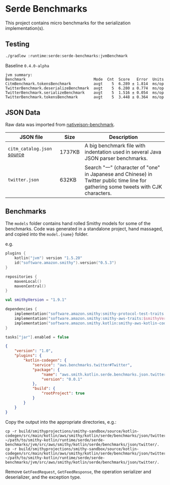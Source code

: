# Serde Benchmarks

This project contains micro benchmarks for the serialization implementation(s).

## Testing

```sh
./gradlew :runtime:serde:serde-benchmarks:jvmBenchmark
```

Baseline `0.4.0-alpha`

```
jvm summary:
Benchmark                              Mode  Cnt  Score   Error  Units
CitmBenchmark.tokensBenchmark          avgt    5  6.289 ± 1.814  ms/op
TwitterBenchmark.deserializeBenchmark  avgt    5  6.280 ± 0.774  ms/op
TwitterBenchmark.serializeBenchmark    avgt    5  1.516 ± 0.054  ms/op
TwitterBenchmark.tokensBenchmark       avgt    5  3.448 ± 0.364  ms/op
```

## JSON Data
Raw data was imported from [nativejson-benchmark](https://github.com/miloyip/nativejson-benchmark).

JSON file   | Size | Description
------------|------|-----------------------
`citm_catalog.json` [source](https://github.com/RichardHightower/json-parsers-benchmark/blob/master/data/citm_catalog.json) | 1737KB | A big benchmark file with indentation used in several Java JSON parser benchmarks.
`twitter.json` | 632KB | Search "一" (character of "one" in Japanese and Chinese) in Twitter public time line for gathering some tweets with CJK characters.


## Benchmarks

The `models` folder contains hand rolled Smithy models for some of the benchmarks. Code was generated in a standalone
project, hand massaged, and copied into the `model.{name}` folder. 

e.g.

```kotlin
plugins {
    kotlin("jvm") version "1.5.20"
    id("software.amazon.smithy").version("0.5.3")
}

repositories {
    mavenLocal()
    mavenCentral()
}

val smithyVersion = "1.9.1"

dependencies {
    implementation("software.amazon.smithy:smithy-protocol-test-traits:$smithyVersion")
    implementation("software.amazon.smithy:smithy-aws-traits:$smithyVersion")
    implementation("software.amazon.smithy.kotlin:smithy-aws-kotlin-codegen:0.4.0-alpha")
}

tasks["jar"].enabled = false
```

```json
{
    "version": "1.0",
    "plugins": {
        "kotlin-codegen": {
            "service": "aws.benchmarks.twitter#Twitter",
            "package": {
                "name": "aws.smith.kotlin.serde.benchmarks.json.twitter",
                "version": "0.0.1"
            },
            "build": {
                "rootProject": true
            }
        }
    }
}
```

Copy the output into the appropriate directories, e.g.:

```shell
cp -r build/smithyprojections/smithy-sandbox/source/kotlin-codegen/src/main/kotlin/aws/smithy/kotlin/serde/benchmarks/json/twitter/model ~/path/to/smithy-kotlin/runtime/serde/serde-benchmarks/jvm/src/aws/smithy/kotlin/serde/benchmarks/json/twitter/.
cp -r build/smithyprojections/smithy-sandbox/source/kotlin-codegen/src/main/kotlin/aws/smithy/kotlin/serde/benchmarks/json/twitter/transform ~/path/to/smithy-kotlin/runtime/serde/serde-benchmarks/jvm/src/aws/smithy/kotlin/serde/benchmarks/json/twitter/.
```

Remove `GetFeedRequest`, `GetFeedResponse`, the operation serializer and deserializer, and the exception type.